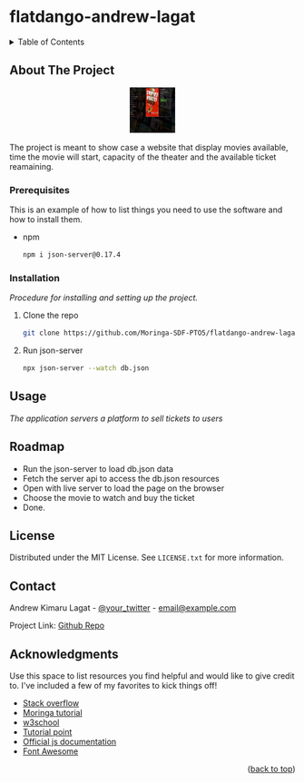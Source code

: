 # flatdango-andrew-lagat

<!-- TABLE OF CONTENTS -->
<details>
  <summary>Table of Contents</summary>
  <ol>
    <li><a href="#about-the-project">About The Project</a></li>
    <li><a href="#prerequisites">Prerequisites</a></li>
    <li><a href="#installation">Installation</a></li>
    <li><a href="#roadmap">Roadmap</a></li>
    <li><a href="#license">License</a></li>
    <li><a href="#contact">Contact</a></li>
    <li><a href="#acknowledgments">Acknowledgments</a></li>
  </ol>
</details>

<!-- ABOUT THE PROJECT -->
## About The Project

<div align="center">
  <a href="#">
    <img src="/img/dashboard.png" alt="Dashboard" width="80" height="80">
  </a>
</div>

The project is meant to show case a website that display movies available, time the movie will start, capacity of the theater and the available ticket reamaining.
### Prerequisites

This is an example of how to list things you need to use the software and how to install them.
* npm
  ```sh
  npm i json-server@0.17.4
  ```

### Installation

_Procedure for installing and setting up the project._

1. Clone the repo
   ```sh
   git clone https://github.com/Moringa-SDF-PTO5/flatdango-andrew-lagat.git
   ```
2. Run json-server
   ```sh
   npx json-server --watch db.json
   ```

<!-- USAGE  -->
## Usage

_The application servers a platform to sell tickets to users_


<!-- ROADMAP -->
## Roadmap

-  Run the json-server to load db.json data 
-  Fetch the server api to access the db.json resources
-  Open with live server to load the page on the browser
-  Choose the movie to watch and buy the ticket
-  Done.


<!-- LICENSE -->
## License

Distributed under the MIT License. See `LICENSE.txt` for more information.


<!-- CONTACT -->
## Contact

Andrew Kimaru Lagat - [@your_twitter](https://twitter.com/your_username) - email@example.com

Project Link: [Github Repo](https://github.com/Moringa-SDF-PTO5/flatdango-andrew-lagat.git)


<!-- ACKNOWLEDGMENTS -->
## Acknowledgments

Use this space to list resources you find helpful and would like to give credit to. I've included a few of my favorites to kick things off!

* [Stack overflow](https://stackoverflow.com/)
* [Moringa tutorial](https://moringaschool.com/courses/devops-engineering/?https://moringaschool.com/courses/devops-engineering/?utm_source=google&utm_medium=cpc&utm_campaign=DevOps_2024&utm_id=Mar_25th_2024&gclid=CjwKCAiAtt2tBhBDEiwALZuhAJbT1wLrfVv5TpOfD2b2lB_7hNMqHTtsIwFgCQ7cZrbjHIYC6Fq1rxoCqpwQAvD_BwE)
* [w3school](https://www.w3schools.com/)
* [Tutorial point](https://www.tutorialspoint.com/index.htm)
* [Official js documentation](https://developer.mozilla.org/en-US/)
* [Font Awesome](https://fontawesome.com)

<p align="right">(<a href="#readme-top">back to top</a>)</p>
